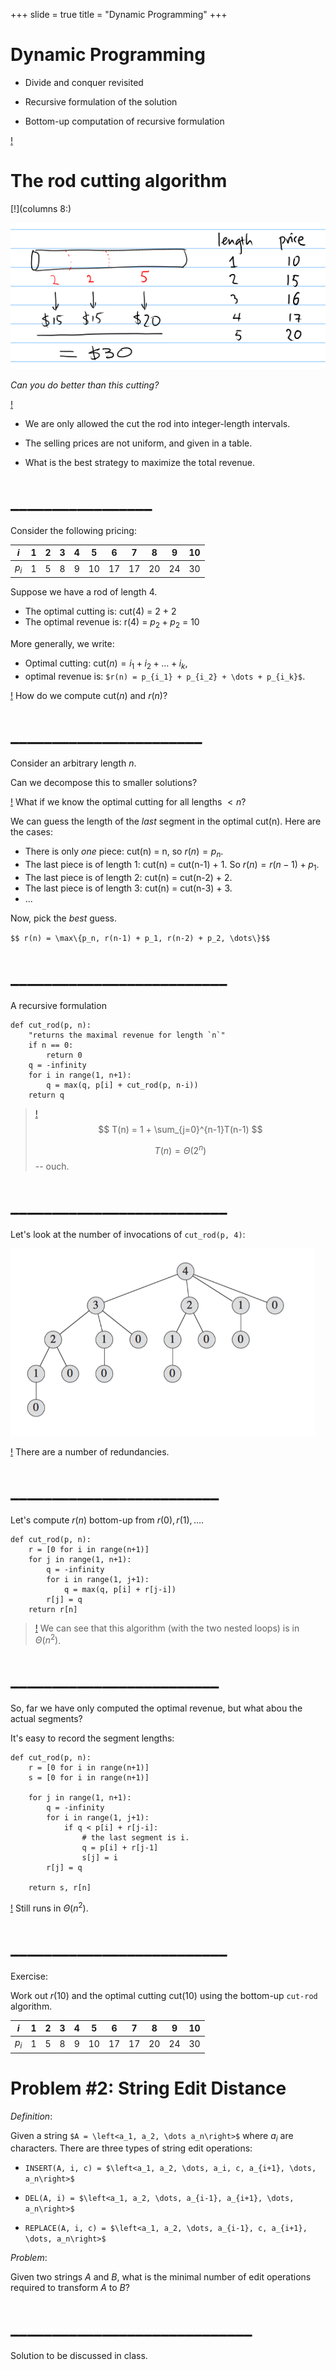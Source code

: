 +++
slide = true
title = "Dynamic Programming"
+++

# Dynamic Programming

- Divide and conquer revisited 

- Recursive formulation of the solution

- Bottom-up computation of recursive formulation

[!](highlight)

# The rod cutting algorithm

[!](columns 8:)

<img src="rod-cut.png"></img>

_Can you do better than this cutting?_

[!](split)

- We are only allowed the cut the rod into integer-length intervals.

- The selling prices are not uniform, and given in a table.

- What is the best strategy to maximize the total revenue.

# _________________

Consider the following pricing:

| $i$ | 1 | 2 | 3 | 4 | 5 | 6 | 7 | 8 | 9 | 10 |
|---|---|---|---|---|---|---|---|---|---|----|
| $p_i$ | 1 | 5 | 8 | 9 | 10 | 17 | 17 | 20 | 24 | 30 |

Suppose we have a rod of length 4.  

- The optimal cutting is: cut(4) = 2 + 2
- The optimal revenue is: r(4) = $p_2 + p_2$ = 10

More generally, we write:

- Optimal cutting: $\mathrm{cut}(n) = i_1 + i_2 + \dots + i_k$,
- optimal revenue is: `$r(n) = p_{i_1} + p_{i_2} + \dots + p_{i_k}$`.

[!](box) How do we compute $\mathrm{cut}(n)$ and $r(n)$?

# _______________________

Consider an arbitrary length $n$.

Can we decompose this to smaller solutions?

[!](note) What if we know the optimal cutting for all lengths $< n$?

We can guess the length of the _last_ segment in the optimal cut(n).  Here are
the cases:

- There is only _one_ piece: cut(n) = n, so $r(n) = p_n$.
- The last piece is of length 1: cut(n) = cut(n-1) + 1.  So $r(n) = r(n-1) + p_1$.
- The last piece is of length 2: cut(n) = cut(n-2) + 2.
- The last piece is of length 3: cut(n) = cut(n-3) + 3.
- ...

Now, pick the _best_ guess.

`$$ r(n) = \max\{p_n, r(n-1) + p_1, r(n-2) + p_2, \dots\}$$`



# __________________________

A recursive formulation

```{python sm}
def cut_rod(p, n):
    "returns the maximal revenue for length `n`"
    if n == 0:
        return 0
    q = -infinity
    for i in range(1, n+1):
        q = max(q, p[i] + cut_rod(p, n-i))
    return q
```
> [!](note)
> $$ T(n) = 1 + \sum_{j=0}^{n-1}T(n-1) $$
>
> $$T(n) = \Theta(2^n)$$ -- ouch.

# __________________________

Let's look at the number of invocations of `cut_rod(p, 4)`:

<img src="cut-rod-call.png" height=300px></img>

[!](box) There are a number of redundancies.

# _________________________

Let's compute $r(n)$ bottom-up from $r(0), r(1), \dots$.

```{python sm nu}
def cut_rod(p, n):
    r = [0 for i in range(n+1)]
    for j in range(1, n+1):
        q = -infinity
        for i in range(1, j+1):
            q = max(q, p[i] + r[j-i])
        r[j] = q
    return r[n]
```

> [!](note)
> We can see that this algorithm (with the two nested loops) is in
> $\Theta(n^2)$.


# _________________________

So, far we have only computed the optimal revenue, but what abou the actual
segments?

It's easy to record the segment lengths:

```{python sm nu}
def cut_rod(p, n):
    r = [0 for i in range(n+1)]
    s = [0 for i in range(n+1)]

    for j in range(1, n+1):
        q = -infinity
        for i in range(1, j+1):
            if q < p[i] + r[j-i]:
                # the last segment is i.
                q = p[i] + r[j-1]
                s[j] = i
        r[j] = q

    return s, r[n]

```
[!](note) Still runs in $\Theta(n^2)$.

# __________________________

Exercise:

Work out $r(10)$ and the optimal cutting $\mathrm{cut}(10)$ using the bottom-up
`cut-rod` algorithm.

| $i$ | 1 | 2 | 3 | 4 | 5 | 6 | 7 | 8 | 9 | 10 |
|---|---|---|---|---|---|---|---|---|---|----|
| $p_i$ | 1 | 5 | 8 | 9 | 10 | 17 | 17 | 20 | 24 | 30 |



# Problem #2: String Edit Distance

*Definition*:

Given a string `$A = \left<a_1, a_2, \dots a_n\right>$` where $a_i$ are characters.
There are three types of string edit operations:

- `INSERT(A, i, c) = $\left<a_1, a_2, \dots, a_i, c, a_{i+1}, \dots,
  a_n\right>$`

- `DEL(A, i) = $\left<a_1, a_2, \dots, a_{i-1}, a_{i+1}, \dots, a_n\right>$`

- `REPLACE(A, i, c) = $\left<a_1, a_2, \dots, a_{i-1}, c, a_{i+1}, \dots, a_n\right>$`

*Problem*:

Given two strings $A$ and $B$, what is the minimal number of edit operations
required to transform $A$ to $B$?

# _____________________________

Solution to be discussed in class.
